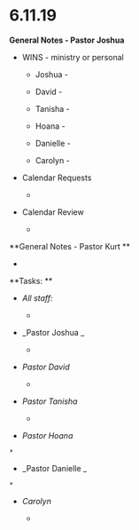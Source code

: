 #  **6.11.19**

**General Notes - Pastor Joshua**

  * WINS - ministry or personal 

    * Joshua -

    * David -  

    * Tanisha - 

    * Hoana - 

    * Danielle - 

    * Carolyn - 

  

  * Calendar Requests

    *   

  

  * Calendar Review

    *   

  

  

**General Notes - Pastor Kurt  **

  *   

  

**Tasks:  **

  * _All staff:_

    *   

  * _Pastor  Joshua _

    *   

  * _Pastor  David_

    *  

  * _Pastor Tanisha_

    *   

  *  _Pastor Hoana_

    *   

  *  _Pastor  Danielle _

    *   

  * _Carolyn_

    *   

  

